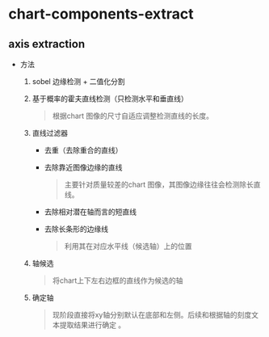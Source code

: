 # chart-components-extract

## axis extraction

- 方法

  1. sobel 边缘检测 + 二值化分割

  2. 基于概率的霍夫直线检测（只检测水平和垂直线）

     > 根据chart 图像的尺寸自适应调整检测直线的长度。

  3. 直线过滤器

     - 去重（去除重合的直线）

     - 去除靠近图像边缘的直线

       > 主要针对质量较差的chart 图像，其图像边缘往往会检测除长直线。

     - 去除相对潜在轴而言的短直线

     - 去除长条形的边缘线

       > 利用其在对应水平线（候选轴）上的位置

  4. 轴候选

     > 将chart上下左右边框的直线作为候选的轴

  5. 确定轴

     >  现阶段直接将xy轴分别默认在底部和左侧。后续和根据轴的刻度文本提取结果进行确定 。